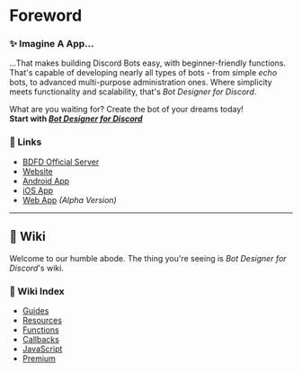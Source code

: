 # Foreword
### ✨ Imagine A App...
...That makes building Discord Bots easy, with beginner-friendly functions. That's capable of developing nearly all types of bots - from simple *echo* bots, to advanced multi-purpose administration ones. Where simplicity meets functionality and scalability, that's *Bot Designer for Discord*.

What are you waiting for? Create the bot of your dreams today!\
**Start with [*Bot Designer for Discord*](https://botdesignerdiscord.com)**

### 📎 Links
- [BDFD Official Server](https://botdesignerdiscord.com/discord)
- [Website](https://botdesignerdiscord.com/)
- [Android App](https://play.google.com/store/apps/details?id=com.jakubtomana.discordbotdesinger)
- [iOS App](https://apps.apple.com/app/bot-designer-for-discord/id1495536477)
- [Web App](https://botdesignerdiscord.com/app/) *(Alpha Version)*
---
## 📓 Wiki
Welcome to our humble abode. The thing you're seeing is *Bot Designer for Discord*'s wiki.

### 📂 Wiki Index
- [Guides](https://nilpointer-software.github.io/bdfd-wiki/guides/awaitedCommands.html)
- [Resources](https://nilpointer-software.github.io/bdfd-wiki/resources/bdfdCreation.html)
- [Functions](https://nilpointer-software.github.io/bdfd-wiki/bdscript/introduction.html)
- [Callbacks](https://nilpointer-software.github.io/bdfd-wiki/callbacks/introduction.html)
- [JavaScript](https://nilpointer-software.github.io/bdfd-wiki/javascript/javascript.html)
- [Premium](https://nilpointer-software.github.io/bdfd-wiki/premium/awaitedReactions.html)
